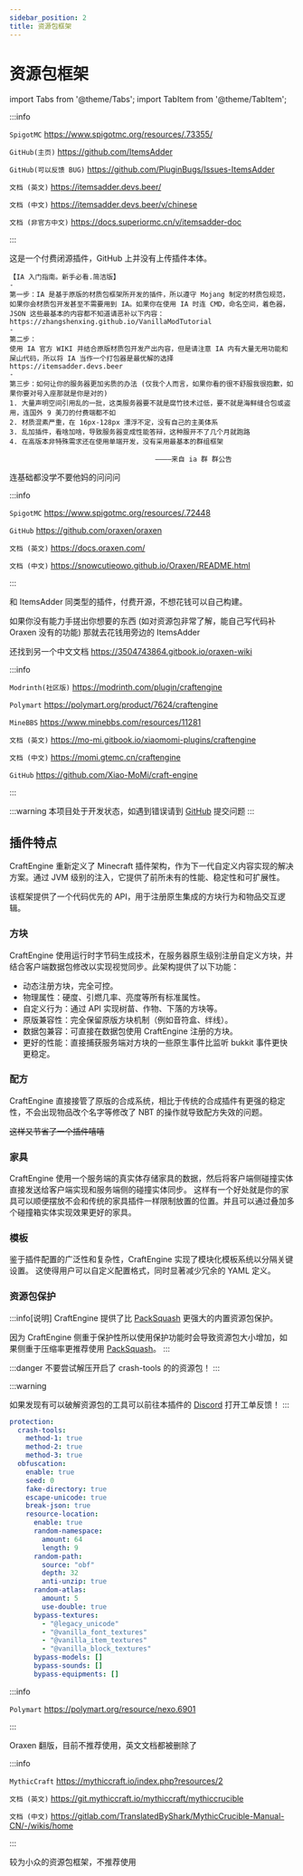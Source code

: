 ```yaml
---
sidebar_position: 2
title: 资源包框架
---
```


# 资源包框架

import Tabs from '@theme/Tabs';
import TabItem from '@theme/TabItem';

<Tabs queryString="ff">
<TabItem value="ia" label="ItemsAdder">

:::info

`SpigotMC` https://www.spigotmc.org/resources/.73355/

`GitHub(主页)` https://github.com/ItemsAdder

`GitHub(可以反馈 BUG)` https://github.com/PluginBugs/Issues-ItemsAdder

`文档 (英文)` https://itemsadder.devs.beer/

`文档 (中文)` https://itemsadder.devs.beer/v/chinese

`文档 (非官方中文)` https://docs.superiormc.cn/v/itemsadder-doc

:::

这是一个付费闭源插件，GitHub 上并没有上传插件本体。

```text
【IA 入门指南。新手必看.简洁版】
-
第一步：IA 是基于原版的材质包框架所开发的插件，所以遵守 Mojang 制定的材质包规范，如果你会材质包开发甚至不需要用到 IA。如果你在使用 IA 时连 CMD，命名空间，着色器，JSON 这些最基本的内容都不知道请恶补以下内容：
https://zhangshenxing.github.io/VanillaModTutorial
-
第二步：
使用 IA 官方 WIKI 并结合原版材质包开发产出内容，但是请注意 IA 内有大量无用功能和屎山代码，所以将 IA 当作一个打包器是最优解的选择
https://itemsadder.devs.beer
-
第三步：如何让你的服务器更加劣质的办法 (仅我个人而言，如果你看的很不舒服我很抱歉，如果你要对号入座那就是你是对的)
1. 大量声明空间引用乱的一批，这类服务器要不就是腐竹技术过低，要不就是海鲜缝合包或盗用，连国外 9 美刀的付费端都不如
2. 材质混素严重，在 16px-128px 漂浮不定，没有自己的主美体系
3. 乱加插件，看啥加啥，导致服务器变成性能答辩，这种服开不了几个月就跑路
4. 在高版本非特殊需求还在使用单端开发，没有采用最基本的群组框架

                                    ————来自 ia 群 群公告
```

连基础都没学不要他妈的问问问

</TabItem>
<TabItem value="orx" label="Oraxen">

:::info

`SpigotMC` https://www.spigotmc.org/resources/.72448

`GitHub` https://github.com/oraxen/oraxen

`文档 (英文)` https://docs.oraxen.com/

`文档 (中文)` https://snowcutieowo.github.io/Oraxen/README.html

:::

和 ItemsAdder 同类型的插件，付费开源，不想花钱可以自己构建。

如果你没有能力手搓出你想要的东西 (如对资源包非常了解，能自己写代码补 Oraxen 没有的功能) 那就去花钱用旁边的 ItemsAdder

还找到另一个中文文档 https://3504743864.gitbook.io/oraxen-wiki

</TabItem>

<TabItem value="ce" label="CraftEngine">

:::info

`Modrinth(社区版)` https://modrinth.com/plugin/craftengine

`Polymart` https://polymart.org/product/7624/craftengine

`MineBBS` https://www.minebbs.com/resources/11281

`文档 (英文)` https://mo-mi.gitbook.io/xiaomomi-plugins/craftengine

`文档 (中文)` https://momi.gtemc.cn/craftengine

`GitHub` https://github.com/Xiao-MoMi/craft-engine

:::

:::warning
本项目处于开发状态，如遇到错误请到 [GitHub](https://github.com/Xiao-MoMi/craft-engine/issues) 提交问题
:::

## 插件特点

CraftEngine 重新定义了 Minecraft 插件架构，作为下一代自定义内容实现的解决方案。通过 JVM 级别的注入，它提供了前所未有的性能、稳定性和可扩展性。

该框架提供了一个代码优先的 API，用于注册原生集成的方块行为和物品交互逻辑。

### 方块

CraftEngine 使用运行时字节码生成技术，在服务器原生级别注册自定义方块，并结合客户端数据包修改以实现视觉同步。此架构提供了以下功能：

- 动态注册方块，完全可控。
- 物理属性：硬度、引燃几率、亮度等所有标准属性。
- 自定义行为：通过 API 实现树苗、作物、下落的方块等。
- 原版兼容性：完全保留原版方块机制（例如音符盒、绊线）。
- 数据包兼容：可直接在数据包使用 CraftEngine 注册的方块。
- 更好的性能：直接捕获服务端对方块的一些原生事件比监听 bukkit 事件更快更稳定。

### 配方

CraftEngine 直接接管了原版的合成系统，相比于传统的合成插件有更强的稳定性，不会出现物品改个名字等修改了 NBT 的操作就导致配方失效的问题。

~~这样又节省了一个插件嘻嘻~~

### 家具

CraftEngine 使用一个服务端的真实体存储家具的数据，然后将客户端侧碰撞实体直接发送给客户端实现和服务端侧的碰撞实体同步。
这样有一个好处就是你的家具可以顺便摆放不会和传统的家具插件一样限制放置的位置。并且可以通过叠加多个碰撞箱实体实现效果更好的家具。

### 模板

鉴于插件配置的广泛性和复杂性，CraftEngine 实现了模块化模板系统以分隔关键设置。
这使得用户可以自定义配置格式，同时显著减少冗余的 YAML 定义。

### 资源包保护

:::info[说明]
CraftEngine 提供了比 [PackSquash](/Java/process/maintenance/resourcepack/compress) 更强大的内置资源包保护。

因为 CraftEngine 侧重于保护性所以使用保护功能时会导致资源包大小增加，如果侧重于压缩率更推荐使用 [PackSquash](/Java/process/maintenance/resourcepack/compress)。
:::

:::danger
不要尝试解压开启了 crash-tools 的的资源包！
:::

:::warning

如果发现有可以破解资源包的工具可以前往本插件的 [Discord](https://discord.gg/WVKdaUPR3S) 打开工单反馈！
:::

```yaml title="推荐配置"
protection:
  crash-tools:
    method-1: true
    method-2: true
    method-3: true
  obfuscation:
    enable: true
    seed: 0
    fake-directory: true
    escape-unicode: true
    break-json: true
    resource-location:
      enable: true
      random-namespace:
        amount: 64
        length: 9
      random-path:
        source: "obf"
        depth: 32
        anti-unzip: true
      random-atlas:
        amount: 5
        use-double: true
      bypass-textures:
        - "@legacy_unicode"
        - "@vanilla_font_textures"
        - "@vanilla_item_textures"
        - "@vanilla_block_textures"
      bypass-models: []
      bypass-sounds: []
      bypass-equipments: []
```

</TabItem>

<TabItem value="nexo" label="Nexo">

:::info

`Polymart` https://polymart.org/resource/nexo.6901

:::

Oraxen 翻版，目前不推荐使用，英文文档都被删除了

</TabItem>
<TabItem value="Crucible" label="Crucible">

:::info

`MythicCraft` https://mythiccraft.io/index.php?resources/2

`文档 (英文)` https://git.mythiccraft.io/mythiccraft/mythiccrucible

`文档 (中文)` https://gitlab.com/TranslatedByShark/MythicCrucible-Manual-CN/-/wikis/home

:::

较为小众的资源包框架，不推荐使用

</TabItem>
</Tabs>
